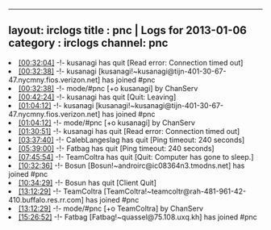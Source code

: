 
---
layout: irclogs
title : pnc | Logs for 2013-01-06
category : irclogs
channel: pnc
---
<li class="logitem"><a href="#00:32:04" name="00:32:04" class="time">[00:32:04]</a> -!- <span class="quit">kusanagi</span> has quit [Read error: Connection timed out] </li>
<li class="logitem"><a href="#00:32:38" name="00:32:38" class="time">[00:32:38]</a> -!- <span class="join">kusanagi</span> [kusanagi!~kusanagi@tijn-401-30-67-47.nycmny.fios.verizon.net] has joined #pnc </li>
<li class="logitem"><a href="#00:32:38" name="00:32:38" class="time">[00:32:38]</a> -!- mode/<span class="mode">#pnc</span> [+o kusanagi] by ChanServ </li>
<li class="logitem"><a href="#00:42:24" name="00:42:24" class="time">[00:42:24]</a> -!- <span class="quit">kusanagi</span> has quit [Quit: Leaving] </li>
<li class="logitem"><a href="#01:04:12" name="01:04:12" class="time">[01:04:12]</a> -!- <span class="join">kusanagi</span> [kusanagi!~kusanagi@tijn-401-30-67-47.nycmny.fios.verizon.net] has joined #pnc </li>
<li class="logitem"><a href="#01:04:12" name="01:04:12" class="time">[01:04:12]</a> -!- mode/<span class="mode">#pnc</span> [+o kusanagi] by ChanServ </li>
<li class="logitem"><a href="#01:30:51" name="01:30:51" class="time">[01:30:51]</a> -!- <span class="quit">kusanagi</span> has quit [Read error: Connection timed out] </li>
<li class="logitem"><a href="#03:37:40" name="03:37:40" class="time">[03:37:40]</a> -!- <span class="quit">CalebLangeslag</span> has quit [Ping timeout: 240 seconds] </li>
<li class="logitem"><a href="#05:39:00" name="05:39:00" class="time">[05:39:00]</a> -!- <span class="quit">Fatbag</span> has quit [Ping timeout: 240 seconds] </li>
<li class="logitem"><a href="#07:45:54" name="07:45:54" class="time">[07:45:54]</a> -!- <span class="quit">TeamColtra</span> has quit [Quit: Computer has gone to sleep.] </li>
<li class="logitem"><a href="#10:32:36" name="10:32:36" class="time">[10:32:36]</a> -!- <span class="join">Bosun</span> [Bosun!~androirc@ic08364n3.tmodns.net] has joined #pnc </li>
<li class="logitem"><a href="#10:34:29" name="10:34:29" class="time">[10:34:29]</a> -!- <span class="quit">Bosun</span> has quit [Client Quit] </li>
<li class="logitem"><a href="#13:12:29" name="13:12:29" class="time">[13:12:29]</a> -!- <span class="join">TeamColtra</span> [TeamColtra!~teamcoltr@rah-481-961-42-410.buffalo.res.rr.com] has joined #pnc </li>
<li class="logitem"><a href="#13:12:29" name="13:12:29" class="time">[13:12:29]</a> -!- mode/<span class="mode">#pnc</span> [+o TeamColtra] by ChanServ </li>
<li class="logitem"><a href="#15:26:52" name="15:26:52" class="time">[15:26:52]</a> -!- <span class="join">Fatbag</span> [Fatbag!~quassel@75.108.uxq.kh] has joined #pnc </li>


